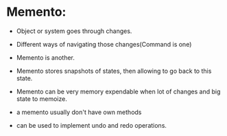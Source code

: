 # Memento:

* Object or system goes through changes.
* Different ways of navigating those changes(Command is one)
* Memento is another.
* Memento stores snapshots of states, then allowing to go back to this state.
* Memento can be very memory expendable when lot of changes and big state to memoize.

* a memento usually don't have own methods
* can be used to implement undo and redo operations. 